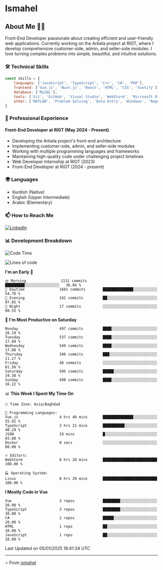 # Ismahel

## About Me 👨‍💻
Front-End Developer passionate about creating efficient and user-friendly web applications. Currently working on the Arbela project at RIGT, where I develop comprehensive customer-side, admin, and seller-side modules. I love turning complex problems into simple, beautiful, and intuitive solutions.

### 🛠️ Technical Skills
```javascript
const skills = {
    languages: ['JavaScript', 'TypeScript', 'C++', 'C#', 'PHP'],
    frontend: ['Vue.js', 'Nuxt.js', 'React', 'HTML', 'CSS', 'Vuetify'],
    database: ['MySQL'],
    tools: ['Git', 'GitHub', 'Visual Studio', 'WebStorm', 'Microsoft Office'],
    other: ['MATLAB', 'Problem Solving', 'Data Entry', 'Windows', 'Reporting']
}
```

### 💼 Professional Experience
#### Front-End Developer at RIGT (May 2024 - Present)
- Developing the Arbela project's front-end architecture
- Implementing customer-side, admin, and seller-side modules
- Working with multiple programming languages and frameworks
- Maintaining high-quality code under challenging project timelines
- Web Developer Internship at RIGT (2023)
- Front-End Developer at RIGT (2024 - present)

### 🌍 Languages
- Kurdish (Native)
- English (Upper Intermediate)
- Arabic (Elementary)

### 📫 How to Reach Me
[![LinkedIn](https://img.shields.io/badge/LinkedIn-0077B5?style=for-the-badge&logo=linkedin&logoColor=white)](https://linkedin.com/in/ismahel-zero-1053b4228)

### 📊 Development Breakdown
<!--START_SECTION:waka-->
![Code Time](http://img.shields.io/badge/Code%20Time-567%20hrs%207%20mins-blue)

![Lines of code](https://img.shields.io/badge/From%20Hello%20World%20I%27ve%20Written-4.5%20million%20lines%20of%20code-blue)

**I'm an Early 🐤** 

```text
🌞 Morning                1131 commits        █████████░░░░░░░░░░░░░░░░   36.84 % 
🌆 Daytime                1681 commits        ██████████████░░░░░░░░░░░   54.76 % 
🌃 Evening                241 commits         ██░░░░░░░░░░░░░░░░░░░░░░░   07.85 % 
🌙 Night                  17 commits          ░░░░░░░░░░░░░░░░░░░░░░░░░   00.55 % 
```
📅 **I'm Most Productive on Saturday** 

```text
Monday                   497 commits         ████░░░░░░░░░░░░░░░░░░░░░   16.19 % 
Tuesday                  537 commits         ████░░░░░░░░░░░░░░░░░░░░░   17.49 % 
Wednesday                549 commits         ████░░░░░░░░░░░░░░░░░░░░░   17.88 % 
Thursday                 346 commits         ███░░░░░░░░░░░░░░░░░░░░░░   11.27 % 
Friday                   48 commits          ░░░░░░░░░░░░░░░░░░░░░░░░░   01.56 % 
Saturday                 595 commits         █████░░░░░░░░░░░░░░░░░░░░   19.38 % 
Sunday                   498 commits         ████░░░░░░░░░░░░░░░░░░░░░   16.22 % 
```


📊 **This Week I Spent My Time On** 

```text
🕑︎ Time Zone: Asia/Baghdad

💬 Programming Languages: 
Vue.js                   4 hrs 40 mins       ██████████████░░░░░░░░░░░   55.91 % 
TypeScript               3 hrs 21 mins       ██████████░░░░░░░░░░░░░░░   40.29 % 
JSON                     19 mins             █░░░░░░░░░░░░░░░░░░░░░░░░   03.80 % 
Docker                   0 secs              ░░░░░░░░░░░░░░░░░░░░░░░░░   00.00 % 

🔥 Editors: 
WebStorm                 8 hrs 20 mins       █████████████████████████   100.00 % 

💻 Operating System: 
Linux                    8 hrs 20 mins       █████████████████████████   100.00 % 
```

**I Mostly Code in Vue** 

```text
Vue                      3 repos             ████████░░░░░░░░░░░░░░░░░   30.00 % 
TypeScript               3 repos             ████████░░░░░░░░░░░░░░░░░   30.00 % 
C#                       2 repos             █████░░░░░░░░░░░░░░░░░░░░   20.00 % 
HTML                     1 repo              ██░░░░░░░░░░░░░░░░░░░░░░░   10.00 % 
JavaScript               1 repo              ██░░░░░░░░░░░░░░░░░░░░░░░   10.00 % 
```




 Last Updated on 05/01/2025 18:41:34 UTC
<!--END_SECTION:waka-->

---
⭐️ From [ismahel](https://github.com/ismahelZero)
